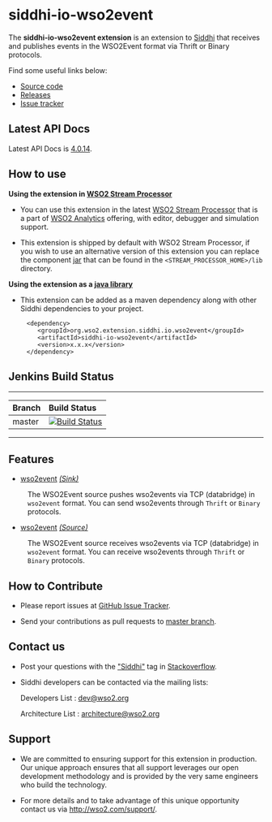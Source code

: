 siddhi-io-wso2event
======================================

The **siddhi-io-wso2event extension** is an extension to <a target="_blank" href="https://wso2.github.io/siddhi">Siddhi</a> that receives and publishes events in the WSO2Event format via Thrift or Binary protocols.

Find some useful links below:

* <a target="_blank" href="https://github.com/wso2-extensions/siddhi-io-wso2event">Source code</a>
* <a target="_blank" href="https://github.com/wso2-extensions/siddhi-io-wso2event/releases">Releases</a>
* <a target="_blank" href="https://github.com/wso2-extensions/siddhi-io-wso2event/issues">Issue tracker</a>

## Latest API Docs 

Latest API Docs is <a target="_blank" href="https://wso2-extensions.github.io/siddhi-io-wso2event/api/4.0.14">4.0.14</a>.

## How to use 

**Using the extension in <a target="_blank" href="https://github.com/wso2/product-sp">WSO2 Stream Processor</a>**

* You can use this extension in the latest <a target="_blank" href="https://github.com/wso2/product-sp/releases">WSO2 Stream Processor</a> that is a part of <a target="_blank" href="http://wso2.com/analytics?utm_source=gitanalytics&utm_campaign=gitanalytics_Jul17">WSO2 Analytics</a> offering, with editor, debugger and simulation support. 

* This extension is shipped by default with WSO2 Stream Processor, if you wish to use an alternative version of this extension you can replace the component <a target="_blank" href="https://github.com/wso2-extensions/siddhi-io-wso2event/releases">jar</a> that can be found in the `<STREAM_PROCESSOR_HOME>/lib` directory.

**Using the extension as a <a target="_blank" href="https://wso2.github.io/siddhi/documentation/running-as-a-java-library">java library</a>**

* This extension can be added as a maven dependency along with other Siddhi dependencies to your project.

```
     <dependency>
        <groupId>org.wso2.extension.siddhi.io.wso2event</groupId>
        <artifactId>siddhi-io-wso2event</artifactId>
        <version>x.x.x</version>
     </dependency>
```

## Jenkins Build Status

---

|  Branch | Build Status |
| :------ |:------------ | 
| master  | [![Build Status](https://wso2.org/jenkins/job/siddhi/job/siddhi-io-wso2event/badge/icon)](https://wso2.org/jenkins/job/siddhi/job/siddhi-io-wso2event/) |

---

## Features

* <a target="_blank" href="https://wso2-extensions.github.io/siddhi-io-wso2event/api/4.0.14/#wso2event-sink">wso2event</a> *<a target="_blank" href="https://wso2.github.io/siddhi/documentation/siddhi-4.0/#sink">(Sink)</a>*<br><div style="padding-left: 1em;"><p>The WSO2Event source pushes wso2events via TCP (databridge) in <code>wso2event</code> format. You can send wso2events through <code>Thrift</code> or <code>Binary</code> protocols.</p></div>
* <a target="_blank" href="https://wso2-extensions.github.io/siddhi-io-wso2event/api/4.0.14/#wso2event-source">wso2event</a> *<a target="_blank" href="https://wso2.github.io/siddhi/documentation/siddhi-4.0/#source">(Source)</a>*<br><div style="padding-left: 1em;"><p>The WSO2Event source receives wso2events via TCP (databridge) in <code>wso2event</code> format. You can receive wso2events through <code>Thrift</code> or <code>Binary</code> protocols.</p></div>

## How to Contribute
 
  * Please report issues at <a target="_blank" href="https://github.com/wso2-extensions/siddhi-io-wso2event/issues">GitHub Issue Tracker</a>.
  
  * Send your contributions as pull requests to <a target="_blank" href="https://github.com/wso2-extensions/siddhi-io-wso2event/tree/master">master branch</a>. 

## Contact us 

 * Post your questions with the <a target="_blank" href="http://stackoverflow.com/search?q=siddhi">"Siddhi"</a> tag in <a target="_blank" href="http://stackoverflow.com/search?q=siddhi">Stackoverflow</a>. 
 
 * Siddhi developers can be contacted via the mailing lists:
 
    Developers List   : [dev@wso2.org](mailto:dev@wso2.org)
    
    Architecture List : [architecture@wso2.org](mailto:architecture@wso2.org)
 
## Support 

* We are committed to ensuring support for this extension in production. Our unique approach ensures that all support leverages our open development methodology and is provided by the very same engineers who build the technology. 

* For more details and to take advantage of this unique opportunity contact us via <a target="_blank" href="http://wso2.com/support?utm_source=gitanalytics&utm_campaign=gitanalytics_Jul17">http://wso2.com/support/</a>. 
